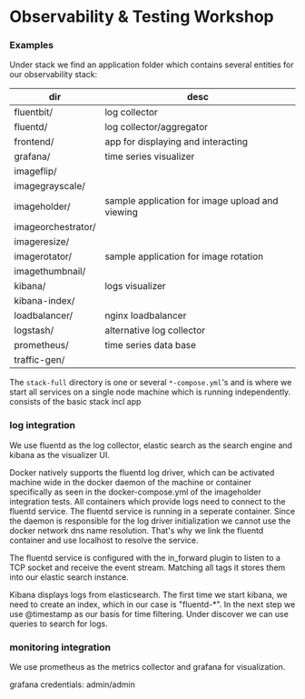 # Observability & Testing Workshop

### Examples

Under stack we find an application folder which contains several entities for our observability stack:

| dir                | desc                                                  |
| ---                | ---                                                   |
| fluentbit/         | log collector                                         |
| fluentd/           | log collector/aggregator                              |
| frontend/          | app for displaying and interacting                    |
| grafana/           | time series visualizer                                |
| imageflip/         |                                                       |
| imagegrayscale/    |                                                       |
| imageholder/       | sample application for image upload and viewing       |
| imageorchestrator/ |                                                       |
| imageresize/       |                                                       |
| imagerotator/      | sample application for image rotation                 |
| imagethumbnail/    |                                                       |
| kibana/            | logs visualizer                                       |
| kibana-index/      |                                                       |
| loadbalancer/      | nginx loadbalancer                                    |
| logstash/          | alternative log collector                             |
| prometheus/        | time series data base                                 |
| traffic-gen/       |                                                       |

The `stack-full` directory is one or several `*-compose.yml`'s and is where we start all services on a single node machine which is running independently. consists of the basic stack incl app

### log integration
We use fluentd as the log collector, elastic search as the search engine and kibana as the visualizer UI.

Docker natively supports the fluentd log driver, which can be activated machine wide in the docker daemon of the machine or container specifically as seen in the docker-compose.yml of the imageholder integration tests.
All containers which provide logs need to connect to the fluentd service. The fluentd service is running in a seperate container. 
Since the daemon is responsible for the log driver initialization we cannot use the docker network dns name resolution. That's why we link the fluentd container and use localhost to resolve the service.

The fluentd service is configured with the in_forward plugin to listen to a TCP socket and receive the event stream.
Matching all tags it stores them into our elastic search instance.

Kibana displays logs from elasticsearch. The first time we start kibana, we need to create an index, which in our case is "fluentd-*". In the next step we use @timestamp as our basis for time filtering.
Under discover we can use queries to search for logs.

### monitoring integration
We use prometheus as the metrics collector and grafana for visualization.

grafana credentials: admin/admin